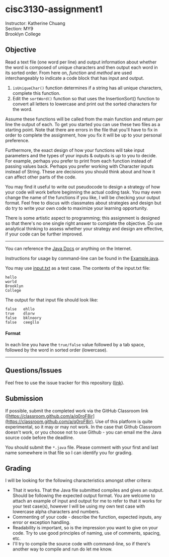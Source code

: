 # cisc3130-assignment1

Instructor: Katherine Chuang \
Section: MY9 \
Brooklyn College


## Objective
Read a text file (one word per line) and output information about whether the word is composed of unique characters and then output each word in its sorted order. From here on, *function* and *method* are used interchangeably to indicate a code block that has input and output.

1. `isUniqueChar()` function determines if a string has all unique characters, complete this function.
2. Edit the `sortWord()` function so that uses the InsertionSort() function to convert all letters to lowercase and print out the sorted characters for the word.

Assume these functions will be called from the main function and return per line the output of each.  To get you started you can use these two files as a starting point. Note that there are errors in the file that you'll have to fix in order to complete the assignment, how you fix it will be up to your personal preference. 

Furthermore, the exact design of how your functions will take input parameters and the types of your inputs & outputs is up to you to decide. For example, perhaps you prefer to print from each function instead of passing values back. Perhaps you prefer working with Character inputs instead of String. These are decisions you should think about and how it can affect other parts of the code.

You may find it useful to write out pseudocode to design a strategy of how your code will work before beginning the actual coding task. You may even change the name of the functions if you like, I will be checking your output format. Feel free to discus with classmates about strategies and design but do try to write your own code to maximize your learning opportunity. 

There is some artistic aspect to programming; this assignment is designed so that there's no one single right answer to complete the objective. Do use analytical thinking to assess whether your strategy and design are effective, if your code can be further improved. 

---

You can reference the [Java Docs](https://docs.oracle.com/javase/8/docs/api/index.html?overview-summary.html) or anything on the Internet. 

Instructions for usage by command-line can be found in the [Example.java](Example.java).

You may use [input.txt](input.txt) as a test case. The contents of the input.txt file:

```
hello
world
Brooklyn
College
```

The output for that input file should look like: 

```
false	ehllo
true	dlorw
false	bklnoory
false	ceegllo
```
#### Format

In each line you have the `true/false` value followed by a tab space, followed by the word in sorted order (lowercase).

---

## Questions/Issues

Feel free to use the issue tracker for this repository ([link](https://github.com/DataMascara/cisc3130-assignment1/issues)). 

## Submission
If possible, submit the completed work via the GitHub Classroom link ([https://classroom.github.com/a/q0roF8ir](https://classroom.github.com/a/q0roF8ir). Use of this platform is quite experimental, so it may or may not work. In the case that Github Classroom doesn't work, or you choose not to use Github - you can email me the Java source code before the deadline.  

You should submit the `*.java` file. Please comment with your first and last name somewhere in that file so I can identify you for grading. 

## Grading
I will be looking for the following characteristics amongst other critera:

* That it works. That the Java file submitted compiles and gives an output. Should be following the expected output format. You are welcome to attach an example of input and output for me to refer to that it works for your test case(s), however I will be using my own test case with lowercase alpha characters and numbers.
* Commenting of your code - describe the function, expected inputs, any error or exception handling. 
* Readability is important, so is the impression you want to give on your code. Try to use good principles of naming, use of comments, spacing, etc.
* I'll try to compile the source code with command-line, so if there's another way to compile and run do let me know.

